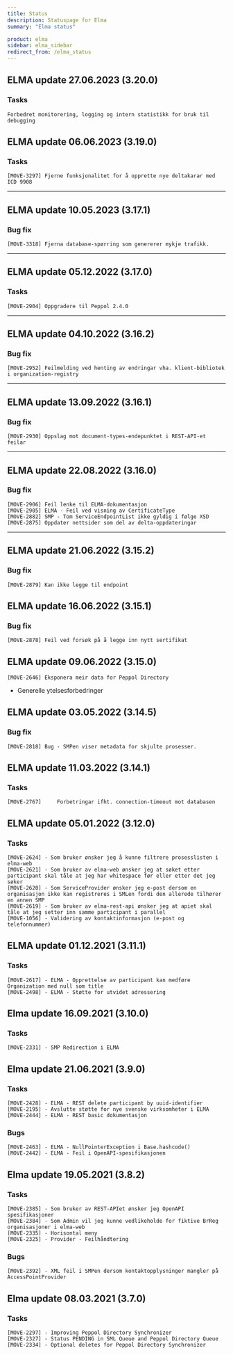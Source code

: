 ```yaml
---
title: Status
description: Statuspage for Elma
summary: "Elma status"

product: elma
sidebar: elma_sidebar
redirect_from: /elma_status
---
```


## ELMA update 27.06.2023 (3.20.0)

### Tasks

```
Forbedret monitorering, logging og intern statistikk for bruk til debugging
```

## ELMA update 06.06.2023 (3.19.0)

### Tasks

```
[MOVE-3297] Fjerne funksjonalitet for å opprette nye deltakarar med ICD 9908
```

---

## ELMA update 10.05.2023 (3.17.1)

### Bug fix

```
[MOVE-3318] Fjerna database-spørring som genererer mykje trafikk.
```

---

## ELMA update 05.12.2022 (3.17.0)

### Tasks

```
[MOVE-2904] Oppgradere til Peppol 2.4.0
```

---

## ELMA update 04.10.2022 (3.16.2)

### Bug fix

```
[MOVE-2952] Feilmelding ved henting av endringar vha. klient-bibliotek i organization-registry
```

---

## ELMA update 13.09.2022 (3.16.1)

### Bug fix

```
[MOVE-2930] Oppslag mot document-types-endepunktet i REST-API-et feilar
```

---

## ELMA update 22.08.2022 (3.16.0)

### Bug fix

```
[MOVE-2906] Feil lenke til ELMA-dokumentasjon
[MOVE-2905] ELMA - Feil ved visning av CertificateType
[MOVE-2882] SMP - Tom ServiceEndpointList ikke gyldig i følge XSD
[MOVE-2875] Oppdater nettsider som del av delta-oppdateringar
```

---

## ELMA update 21.06.2022 (3.15.2)

### Bug fix

```
[MOVE-2879] Kan ikke legge til endpoint
```

## ELMA update 16.06.2022 (3.15.1)

### Bug fix

```
[MOVE-2878] Feil ved forsøk på å legge inn nytt sertifikat
```

## ELMA update 09.06.2022 (3.15.0)

```
[MOVE-2646]	Eksponera meir data for Peppol Directory
```

- Generelle ytelsesforbedringer

## ELMA update 03.05.2022 (3.14.5)

### Bug fix

```
[MOVE-2818] Bug - SMPen viser metadata for skjulte prosesser.
```

## ELMA update 11.03.2022 (3.14.1)

### Tasks

```
[MOVE-2767] 	Forbetringar ifht. connection-timeout mot databasen
```

## ELMA update 05.01.2022 (3.12.0)

### Tasks

```
[MOVE-2624] - Som bruker ønsker jeg å kunne filtrere prosesslisten i elma-web
[MOVE-2621] - Som bruker av elma-web ønsker jeg at søket etter participant skal tåle at jeg har whitespace før eller etter det jeg søker
[MOVE-2620] - Som ServiceProvider ønsker jeg e-post dersom en organisasjon ikke kan registreres i SMLen fordi den allerede tilhører en annen SMP
[MOVE-2619] - Som bruker av elma-rest-api ønsker jeg at apiet skal tåle at jeg setter inn samme participant i parallel
[MOVE-1056] - Validering av kontaktinformasjon (e-post og telefonnummer)
```

## ELMA update 01.12.2021 (3.11.1)

### Tasks

```
[MOVE-2617] - ELMA - Opprettelse av participant kan medføre Organization med null som title
[MOVE-2498] - ELMA - Støtte for utvidet adressering
```

## Elma update 16.09.2021 (3.10.0)

### Tasks

```
[MOVE-2331] - SMP Redirection i ELMA
```

## Elma update 21.06.2021 (3.9.0)

### Tasks

```
[MOVE-2428] - ELMA - REST delete participant by uuid-identifier
[MOVE-2195]	- Avslutte støtte for nye svenske virksomheter i ELMA
[MOVE-2444] - ELMA - REST basic dokumentasjon
```

### Bugs

```
[MOVE-2463] - ELMA - NullPointerException i Base.hashcode()
[MOVE-2442] - ELMA - Feil i OpenAPI-spesifikasjonen
```

## Elma update 19.05.2021 (3.8.2)

### Tasks

```
[MOVE-2385] - Som bruker av REST-APIet ønsker jeg OpenAPI spesifikasjoner
[MOVE-2384] - Som Admin vil jeg kunne vedlikeholde for fiktive BrReg organisasjoner i elma-web
[MOVE-2335] - Horisontal meny
[MOVE-2325] - Provider - Feilhåndtering
```

### Bugs

```
[MOVE-2392] - XML feil i SMPen dersom kontaktopplysninger mangler på AccessPointProvider
```

## Elma update 08.03.2021 (3.7.0)

### Tasks

```
[MOVE-2297] - Improving Peppol Directory Synchronizer
[MOVE-2327] - Status PENDING in SML Queue and Peppol Directory Queue
[MOVE-2334] - Optional deletes for Peppol Directory Synchronizer
```
